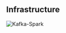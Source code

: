 ## Infrastructure

![Kafka-Spark](https://github.com/k-pulkit/Sensor-streams-kafka-spark/assets/71238192/2bf860a7-277e-498a-a8bc-392be1ab6142)
